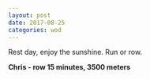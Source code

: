 ```yaml
---
layout: post
date: 2017-08-25
categories: wod
---
```


Rest day, enjoy the sunshine. Run or row.

**Chris - <span>row 15 minutes, 3500 meters</span>**
